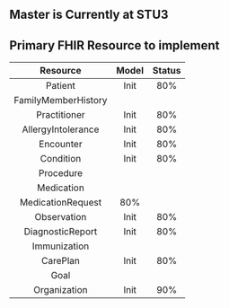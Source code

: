 
## Master is Currently at STU3

## Primary FHIR Resource to implement

| Resource | Model | Status |
|:---:|:---:|:---:|
|Patient| Init | 80% |
|FamilyMemberHistory|
|Practitioner| Init | 80% |
|AllergyIntolerance| Init | 80% |
|Encounter| Init | 80% |
|Condition| Init | 80% |
|Procedure|
|Medication|
|MedicationRequest| 80% |
|Observation| Init | 80% |
|DiagnosticReport| Init | 80% |
|Immunization|
|CarePlan| Init | 80% |
|Goal|
|Organization| Init | 90% |